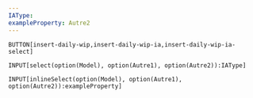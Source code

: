 ```yaml
---
IAType: 
exampleProperty: Autre2
---
```


`BUTTON[insert-daily-wip,insert-daily-wip-ia,insert-daily-wip-ia-select]`


```meta-bind
INPUT[select(option(Model), option(Autre1), option(Autre2)):IAType]
```
`INPUT[inlineSelect(option(Model), option(Autre1), option(Autre2)):exampleProperty]`
